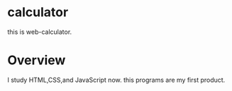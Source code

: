 # calculator
this is web-calculator.

# Overview
I study HTML,CSS,and JavaScript now.
this programs are my first product.
